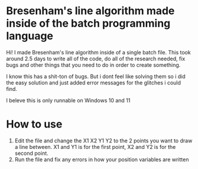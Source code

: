 # Bresenham's line algorithm made inside of the batch programming language

Hi! I made Bresenham's line algorithm inside of a single batch file. This took around 2.5 days to write all of the code, do all of the research needed, fix bugs and other things that you need to do in order to create something.

I know this has a shit-ton of bugs. But i dont feel like solving them so i did the easy solution and just added error messages for the glitches i could find.

I beleve this is only runnable on Windows 10 and 11

# How to use
1. Edit the file and change the X1 X2 Y1 Y2 to the 2 points you want to draw a line between. X1 and Y1 is for the first point, X2 and Y2 is for the second point.
2. Run the file and fix any errors in how your position variables are written
